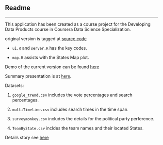 ## Readme
---

This application has been created as a course project for the  Developing Data Products course in Coursera Data Science Specialization.

original version is tagged at [source code](https://github.com/aceduce/DSS_DataProd/tree/master/DDS_DataProject_w4/NFL_Politics)

* `ui.R` and `server.R` has the key codes.

* `map.R` assists with the States Map plot.

Demo of the current version can be found [here](https://aceduce.shinyapps.io/sports_politics/)

Summary presentation is at [here](http://rpubs.com/aceduce/sports_politics).

Datasets:

1. `google_trend.csv` includes the vote percentages and search percentages.

2. `multiTimeline.csv` includes search times in the time span.

3. `surveymonkey.csv` includes the details for the political party perference.

4. `TeamByState.csv` incldes the team names and their located States.

Details story see [here](https://fivethirtyeight.com/features/how-every-nfl-teams-fans-lean-politically/)
